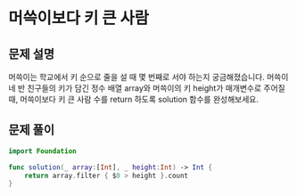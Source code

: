 # 머쓱이보다 키 큰 사람
## 문제 설명
머쓱이는 학교에서 키 순으로 줄을 설 때 몇 번째로 서야 하는지 궁금해졌습니다. 머쓱이네 반 친구들의 키가 담긴 정수 배열 array와 머쓱이의 키 height가 매개변수로 주어질 때, 머쓱이보다 키 큰 사람 수를 return 하도록 solution 함수를 완성해보세요.


## 문제 풀이

```swift
import Foundation

func solution(_ array:[Int], _ height:Int) -> Int {
    return array.filter { $0 > height }.count
}
```
